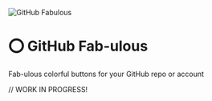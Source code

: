 ![GitHub Fabulous](http://url/to/img.png)

# ⭕️ GitHub Fab-ulous

Fab-ulous colorful buttons for your GitHub repo or account

// WORK IN PROGRESS!

